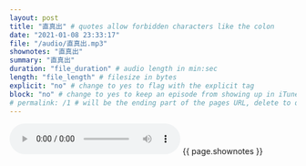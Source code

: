 ```yaml
---
layout: post
title: "直真出" # quotes allow forbidden characters like the colon
date: "2021-01-08 23:33:17"
file: "/audio/直真出.mp3"
shownotes: "直真出"
summary: "直真出"
duration: "file_duration" # audio length in min:sec
length: "file_length" # filesize in bytes
explicit: "no" # change to yes to flag with the explicit tag
block: "no" # change to yes to keep an episode from showing up in iTunes
# permalink: /1 # will be the ending part of the pages URL, delete to default to the title
---
```


<audio controls>
<source src="{{site.url}}{{site.baseurl}}{{ page.file }}" type="audio/x-mp3">
Your browser does not support the audio element.
</audio>
{{ page.shownotes }}
